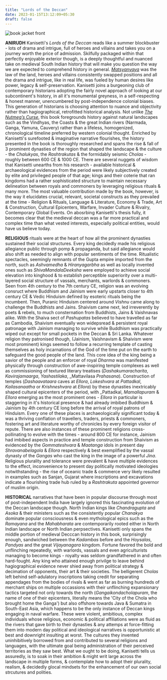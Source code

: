 ```yaml
---
title: "Lords of the Deccan"
date: 2023-01-15T13:12:09+05:30
draft: false
---
```


![book jacket front](/lords_of_the_deccan_cover.png "book cover jacket. all copyrights rest with the author & Juggernaut")

__ANIRUDH__ Kanisetti's _Lords of the Deccan_ reads like a summer blockbuster - lots of drama and intrigue, full of heroes and villains and takes you on a journey worth the price of admission. Skilfully packaged within that perfectly enjoyable exterior though, is a deeply thoughtful and nuanced take on medieval South Indian history that will make you question the way we are expected to comprehend history in general. [_Matsyanyaya_](https://www.britannica.com/topic/matsyanyaya) was the law of the land, heroes and villains consistently swapped positions and all the drama and intrigue, like in real life, was fueled by human desires like power, legacy & self-preservation. Kanisetti joins a burgeoning club of contemporary historians adopting the fairly novel approach of looking at our subcontinent's history, in all it's monumental greyness, in a self-respecting & honest manner, unencumbered by post-independence colonial biases. This generation of historians is choosing attention to nuance and objectivity rather than hagiographical, retrofitted historical analysis. Not unlike [_The Nutmeg’s Curse_](https://penguin.co.in/book/the-nutmegs-curse/), this book foregrounds history against natural landscapes such as the Vindhyas, the Coasts & the great Indian rivers (Narmada, Ganga, Yamuna, Cauvery) rather than a lifeless, homogenized, chronological timeline preferred by western colonial thought. Enriched by Kanisetti's surefooted & imaginative narrative flourishes, the history presented in the book is thoroughly researched and spans the rise & fall of 3 prominent dynasties of the region that shaped the landscape & the culture - the _Chalukyas_, the _Rashtrakutas_ & the formidably seismic _Cholas_ - roughly between 600 CE & 1000 CE. There are several nuggets of wisdom that Kanisetti unearths from his research - available historical & archaeological evidences from the period were likely subjectively created by elite and privileged people of that age; kings and their coterie that ran kingdoms had a rather sophisticated structure to maintain necessary delineation between royals and commoners by leveraging religious rituals & many more. The most valuable contribution made by the book, however, is the way it elucidates crucial, relevant, societal constructs as they prevailed at the time - Religion & Rituals, Language & Literature, Economy & Trade, Art & Construction, Cultural Epicenters, Warfare, Invader Culture & Rivalry, Contemporary Global Events. On abosrbing Kanisetti's thesis fully, it becomes clear that the medieval deccan was a far more practical and complex time than what vested interests, especially political entities, would have us believe today. 

__RELIGIOUS__ rituals were at the heart of how all the prominent dynasties sustained their social structures. Every king decidedly made his religious allegiance public through pomp & propaganda, but said allegiance would also shift as needed to align with popular sentiments of the time. Ritualistic spectacles, seemingly remnants of the Gupta empire imported from the north, such as _Ashvamedha_ & _Hiranyagarbha_ as well as locally invented ones such as _ShivaMandalaDeeksha_ were employed to achieve social elevation into kinghood & to establish perceptible superiority over a multi-layered social structure of vassals, merchants, warlords & commoners. Seen from 4th century to the 7th century CE, religion was an evolving consruct where Buddhism and Jainism were early upstarts closer to 4th century CE & Vedic Hinduism defined by esoteric rituals being the incumbent. Then, Puranic Hinduism centered around _Vishnu_ came along to challenge the Buddhists and Jains. Shaivism came next, led irreverently by poets & rebels, to much consternation from Buddhists, Jains & Vaishnavas alike. With the Shaiva sect of _Pashupatas_ believed to have travelled as far as Cambodia, Shaivism eventually won widepsread & persistent royal patronage with Jainism managing to survive while Buddhism was practically wiped out except for small pockets in the Deccan & Sri Lanka. Whatever religion they patronised though, (Jainism, Vaishnavism & Shaivism were most prominent) kings seemed to follow a recurring template of casting themselves as holy incarnations of the God of the time put on the earth to safeguard the good people of the land. This core idea of the king being a savior of the people and an enforcer of royal _Dharma_ was manifested physically through construction of awe-inspiring temple complexes as well as commissioning of textured literary treatises (_Dashakumaracharita_, _Kavirajamaarga_, _Yashastilaka_, _Mattavilasa _Prahasana_). Construction of temples (_Dashaavataara_ caves at _Ellora_, _Lokeshvara_ at _Pattadkal_, _Kailasanaatha_ or _Krishneshvara_ at _Ellora_) by these dynasties inextricably shaped cultural epicenters of the period, with _Pattadkal, _Mamallapuram_ & _Ellora_ emerging as the most prominent ones - _Ellora_ in particular is staggering in it's historical presence & had already imbibed Buddhism & Jainism by 4th century CE long before the arrival of royal patrons of Hinduism. Every one of these places is archaeologically significant today & was a thriving conflation of travellers, traders, priests & commoners, fostering art and literature worthy of chronicles by every foreign visitor of repute. There are also instances of these prominent religions cross-pollinating to evolve with the times - around 800 CE for instance, Jainism had imbibed aspects in practice and temple construction from Shaivism as evidenced by the _Gommateshvara_ & _Maatanga_ idols in present day _Shravanabelagola_ & _Ellora_ respectively & best exemplified by the vassal dynasty of the _Gangas_ who cast the king in the image of a powerful _Jina_. Religious plurality and tolerance were prevalent & have multiple evidences to the effect, inconvenience to present day politically motivated ideologies notwithstanding - the rise of oceanic trade & commerce very likely resulted in examples such as Sanjan, Gujarat where inscriptions and excavations indicate a flourishing trade hub ruled by a _Rashtrakuta_ appointed governor of muslim origin.

__HISTORICAL__ narratives that have been in popular discourse through most of post-independent India have largely ignored this fascinating evolution of the Deccan landscape though. North Indian kings like _Chandragupta_ and _Asoka_ & their ministers such as the consistently popular _Chanakya_ dominate popular consciousness & even mythological epics such as the _Ramayana_ and the _Mahabharata_ are contemporarily rooted either in North Indian landscape or North Indian perpsectives. Kanisetti only spans the middle portion of medieval Decccan history in this book, surprisingly enough, sandwiched between the _Kadambas_ before and the  _Hoysalas_, _Pandyas_ and the great _Vijayanagara_ kingdom. Fortune favored the bold and unflinching repeatedly, with warlords, vassals and even agriculturists managing to become kings - royalty was seldom grandfathered in and often hard-fought. Any king who attained enough privilge to leave behind hagiographical evidence never shied away from political strategy & decimation of opponents, their art & their societies. The belligerent _Cholas_ left behind self-adulatory inscriptions taking credit for separating appendages from the bodies of rivals & went as far as burning hundreds of merchant ships on multiple occassions with their unflinching expansionary tactics targeted not only towards the north (_Gangaikondacholapuram_, the name of one of their epicenters, literally means the 'City of the Chola who brought home the Ganga') but also offshore towards Java & Sumatra in South-East Asia, which happens to be the only instance of Deccan kings engaging in naval warfare. These were violent, ambitious, complex individuals whose religious, economic & political affiliations were as fluid as the rivers that gave birth to their dynasties & any attemps at force-fitting them into modern day political and ideological narratives is opportunistic at best and downright insulting at worst. The cultures they invented uninhibitively borrowed from and contributed to several religions and languages, with the ultimate goal being administration of their perceived territories as they saw best. What we ought to be doing, Kanisetti tells us assuredly, is to soak in their ambition & might writ large across the landscape in multiple forms, & contemplate how to adopt their plurality, realism, & decidedly glocal mindsets for the enhancement of our own social strcutures and polities.  